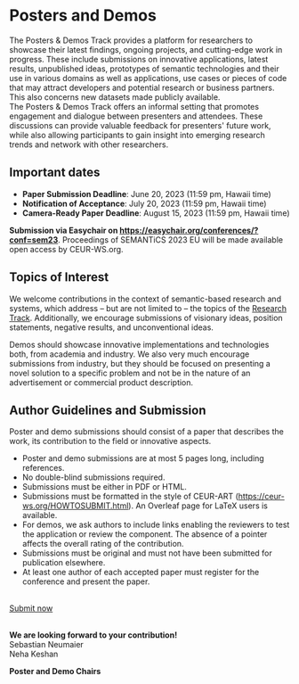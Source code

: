 # Posters and Demos
The Posters & Demos Track provides a platform for researchers to showcase their latest findings, ongoing projects, and cutting-edge work in progress. These include submissions on innovative applications, latest results, unpublished ideas, prototypes of semantic technologies and their use in various domains as well as applications, use cases or pieces of code that may attract developers and potential research or business partners. This also concerns new datasets made publicly available.  
The Posters & Demos Track offers an informal setting that promotes engagement and dialogue between presenters and attendees. These discussions can provide valuable feedback for presenters' future work, while also allowing participants to gain insight into emerging research trends and network with other researchers.

## Important dates
* **Paper Submission Deadline**: June 20, 2023 (11:59 pm, Hawaii time)
* **Notification of Acceptance**: July 20, 2023 (11:59 pm, Hawaii time)
* **Camera-Ready Paper Deadline**: August 15, 2023 (11:59 pm, Hawaii time)

**Submission via Easychair on https://easychair.org/conferences/?conf=sem23**. Proceedings of SEMANTiCS 2023 EU will be made available open access by CEUR-WS.org.

## Topics of Interest
We welcome contributions in the context of semantic-based research and systems,
which address – but are not limited to – the topics of the [Research Track](/page/cfp_rev_rep). Additionally, we encourage submissions of visionary ideas, position statements, negative results, and unconventional ideas.  

Demos should showcase innovative implementations and technologies both, from academia and industry. We also very much encourage submissions from industry, but they should be focused on presenting a novel solution to a specific problem and not be in the nature of an advertisement or commercial product description.

## Author Guidelines and Submission
Poster and demo submissions should consist of a paper that describes the work, its contribution to the field or innovative aspects.

* Poster and demo submissions are at most 5 pages long, including references.
* No double-blind submissions required.
* Submissions must be either in PDF or HTML.
* Submissions must be formatted in the style of CEUR-ART (https://ceur-ws.org/HOWTOSUBMIT.html). An Overleaf page for LaTeX users is available.
* For demos, we ask authors to include links enabling the reviewers to test the application or review the component. The absence of a pointer affects the overall rating of the contribution.
* Submissions must be original and must not have been submitted for publication elsewhere.
* At least one author of each accepted paper must register for the conference and present the paper.

<br />
<a href="https://easychair.org/conferences/?conf=sem23" type="button" class="btn btn-primary">Submit now</a>
<br />
<br />


**We are looking forward to your contribution!**  
Sebastian Neumaier  
Neha Keshan

**Poster and Demo Chairs**
